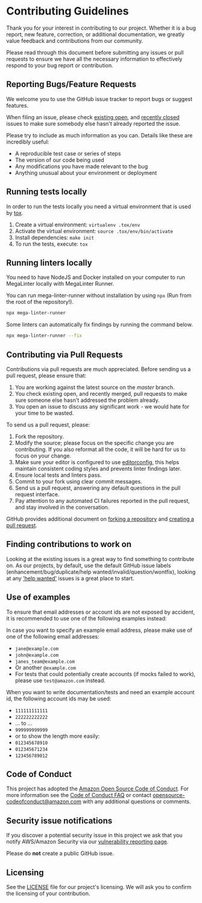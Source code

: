 # Contributing Guidelines

Thank you for your interest in contributing to our project. Whether it is a bug
report, new feature, correction, or additional documentation, we greatly value
feedback and contributions from our community.

Please read through this document before submitting any issues or pull requests
to ensure we have all the necessary information to effectively respond to your
bug report or contribution.


## Reporting Bugs/Feature Requests

We welcome you to use the GitHub issue tracker to report bugs or suggest features.

When filing an issue, please check
[existing open](https://github.com/awslabs/aws-deployment-framework/issues),
and [recently closed](https://github.com/awslabs/aws-deployment-framework/issues?utf8=%E2%9C%93&q=is%3Aissue%20is%3Aclosed%20)
issues to make sure somebody else hasn't already reported the issue.

Please try to include as much information as you can.
Details like these are incredibly useful:

* A reproducible test case or series of steps
* The version of our code being used
* Any modifications you have made relevant to the bug
* Anything unusual about your environment or deployment


## Running tests locally

In order to run the tests locally you need a virtual environment that is used by [tox](https://pypi.org/project/tox/).

1. Create a virtual environment: `virtualenv .tox/env`
2. Activate the virtual environment: `source .tox/env/bin/activate`
3. Install dependencies: `make init`
4. To run the tests, execute: `tox`


## Running linters locally

You need to have NodeJS and Docker installed on your computer to run MegaLinter locally with MegaLinter Runner.

You can run mega-linter-runner without installation by using `npx` (Run from the root of the repository!).

```sh
npx mega-linter-runner
```

Some linters can automatically fix findings by running the command below.

```sh
npx mega-linter-runner --fix
```


## Contributing via Pull Requests

Contributions via pull requests are much appreciated.
Before sending us a pull request, please ensure that:

1. You are working against the latest source on the *master* branch.
2. You check existing open, and recently merged, pull requests to make sure
   someone else hasn't addressed the problem already.
3. You open an issue to discuss any significant work - we would hate for your
   time to be wasted.

To send us a pull request, please:

1. Fork the repository.
2. Modify the source; please focus on the specific change you are contributing.
   If you also reformat all the code, it will be hard for us to focus on your
   change.
3. Make sure your editor is configured to use [editorconfig](https://editorconfig.org/),
   this helps maintain consistent coding styles and prevents linter findings later.
4. Ensure local tests and linters pass.
5. Commit to your fork using clear commit messages.
6. Send us a pull request, answering any default questions in the pull request
   interface.
7. Pay attention to any automated CI failures reported in the pull request,
   and stay involved in the conversation.

GitHub provides additional document on
[forking a repository](https://help.github.com/articles/fork-a-repo/) and
[creating a pull request](https://help.github.com/articles/creating-a-pull-request/).


## Finding contributions to work on

Looking at the existing issues is a great way to find something to contribute
on. As our projects, by default, use the default GitHub issue labels
(enhancement/bug/duplicate/help wanted/invalid/question/wontfix), looking at
any ['help wanted'](https://github.com/awslabs/aws-deployment-framework/labels/help%20wanted)
issues is a great place to start.


## Use of examples

To ensure that email addresses or account ids are not exposed by accident,
it is recommended to use one of the following examples instead:

In case you want to specify an example email address, please make use of one of
the following email addresses:

* `jane@example.com`
* `john@example.com`
* `janes_team@example.com`
* Or another `@example.com`
* For tests that could potentially create accounts (if mocks failed to work),
  please use `test@amazon.com` instead.

When you want to write documentation/tests and need an example account id, the
following account ids may be used:

* `111111111111`
* `222222222222`
* ... to ...
* `999999999999`
* or to show the length more easily:
* `012345678910`
* `012345671234`
* `123456789012`


## Code of Conduct

This project has adopted the
[Amazon Open Source Code of Conduct](https://aws.github.io/code-of-conduct).
For more information see the
[Code of Conduct FAQ](https://aws.github.io/code-of-conduct-faq) or contact
opensource-codeofconduct@amazon.com with any additional questions or comments.


## Security issue notifications

If you discover a potential security issue in this project we ask that you
notify AWS/Amazon Security via our
[vulnerability reporting page](http://aws.amazon.com/security/vulnerability-reporting/).

Please do **not** create a public GitHub issue.


## Licensing

See the [LICENSE](LICENSE.txt)
file for our project's licensing. We will ask you to confirm the licensing of
your contribution.

